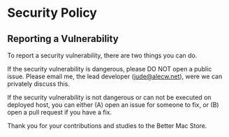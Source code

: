 # Security Policy

## Reporting a Vulnerability

To report a security vulnerability, there are two things you can do. 

If the security vulnerability is dangerous, please DO NOT open a public issue. Please email me, the lead developer ([jude@alecw.net](mailto:jude@alecw.net)), were we can privately discuss this.

If the security vulnerability is not dangerous or can not be executed on deployed host, you can either (A) open an issue for someone to fix, or (B) open a pull request if you have a fix.

Thank you for your contributions and studies to the Better Mac Store.
